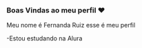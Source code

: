 ### Boas Vindas ao meu perfil ❤️

Meu nome é Fernanda Ruiz esse é meu perfil

  -Estou estudando na Alura

